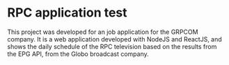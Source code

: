 # RPC application test

This project was developed for an job application for the GRPCOM company. It is a web application developed with NodeJS and ReactJS, and shows the daily schedule of the RPC television based on the results from the EPG API, from the Globo broadcast company.